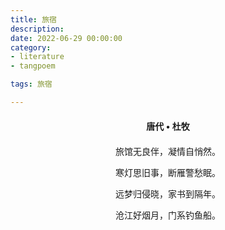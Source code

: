 ```yaml
---
title: 旅宿
description:
date: 2022-06-29 00:00:00
category:
- literature
- tangpoem

tags: 旅宿

---
```


<div id="poem-author">
唐代 • 杜牧
</div>
<div id="poem-body">
<p class="poem-paragraph">旅馆无良伴，凝情自悄然。</p>
<p class="poem-paragraph">寒灯思旧事，断雁警愁眠。</p>
<p class="poem-paragraph">远梦归侵晓，家书到隔年。</p>
<p class="poem-paragraph">沧江好烟月，门系钓鱼船。</p>

</div>

<style>

#poem-author {
    width: 100%;
    text-align: center;
    margin: 20px 0;
    font-weight: bold;
}
#poem-body {
    width: 100%;
    text-align: center;
}
.poem-paragraph {
    font-family: "仿宋"
}

</style>
